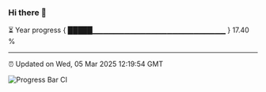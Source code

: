 ### Hi there 👋

⏳ Year progress { █████▁▁▁▁▁▁▁▁▁▁▁▁▁▁▁▁▁▁▁▁▁▁▁▁▁ } 17.40 %

---

⏰ Updated on Wed, 05 Mar 2025 12:19:54 GMT

![Progress Bar CI](https://github.com/Shyam-Makwana/GitHub-Actions-Demo/workflows/Progress%20Bar%20CI/badge.svg)
